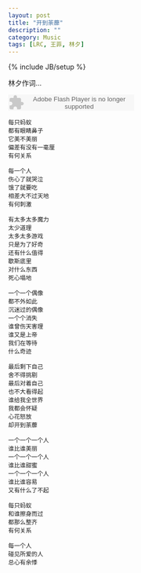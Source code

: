 ```yaml
---
layout: post
title: "开到荼蘼"
description: ""
category: Music
tags: [LRC, 王菲, 林夕]
---
```

{% include JB/setup %}

林夕作词…

<p><embed src="http://www.xiami.com/widget/0_1769059665/singlePlayer.swf" type="application/x-shockwave-flash" width="257" height="33" wmode="transparent"></embed></p>

	每只蚂蚁
	都有眼睛鼻子
	它美不美丽
	偏差有没有一毫厘
	有何关系

	每一个人
	伤心了就哭泣
	饿了就要吃
	相差大不过天地
	有何刺激

	有太多太多魔力
	太少道理
	太多太多游戏
	只是为了好奇
	还有什么值得
	歇斯底里
	对什么东西
	死心塌地

	一个一个偶像
	都不外如此
	沉迷过的偶像
	一个个消失
	谁曾伤天害理
	谁又是上帝
	我们在等待
	什么奇迹

	最后剩下自己
	舍不得挑剔
	最后对着自己
	也不大看得起
	谁给我全世界
	我都会怀疑
	心花怒放
	却开到荼蘼

	一个一个一个人
	谁比谁美丽
	一个一个一个人
	谁比谁甜蜜
	一个一个一个人
	谁比谁容易
	又有什么了不起

	每只蚂蚁
	和谁擦身而过
	都那么整齐
	有何关系

	每一个人
	碰见所爱的人
	总心有余悸

